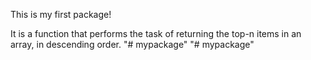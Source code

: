 This is my first package!

It is a function that performs the task of returning the top-n items in an array, in descending order.
"# mypackage" 
"# mypackage" 
